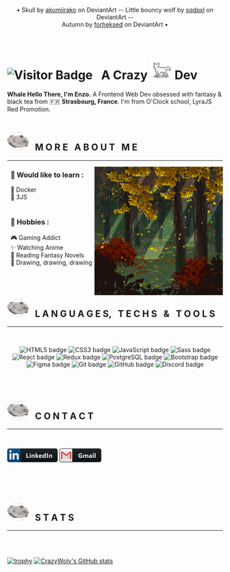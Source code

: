 <!--- <p align='center'><img height='380' src='#'></p> -->
<p align="center">• Skull by <a href='https://www.deviantart.com/akumiirako/' target='_blank'>akumiirako</a> on DeviantArt -- Little bouncy wolf by <a href='https://www.deviantart.com/sqdpxl/' target='_blank'>sqdpxl</a> on DeviantArt -- <br/> Autumn by <a href='https://www.deviantart.com/forheksed' target ='_blank'>forheksed</a> on DeviantArt •</p>
<br/>

# ![Visitor Badge](https://visitor-badge.laobi.icu/badge?page_id=CrazyWolv.CrazyWolv&right_color=green) &nbsp; A Crazy <img src='https://github.com/CrazyWolv/CrazyWolv/blob/main/img/wolf-gif.gif' width='50' /> Dev 

**Whale Hello There, I'm Enzo.** A Frontend Web Dev obsessed with fantasy & black tea from :fr: **Strasbourg, France**. I'm from O'Clock school, LyraJS Red Promotion.
<br/>
<br/>

## <img src="https://github.com/CrazyWolv/CrazyWolv/blob/main/img/wolf-skull.png" width="50" /> &nbsp; M O R E &nbsp; A B O U T &nbsp; M E
<hr>
<img width='300' height='auto' alt='forest' align='right' src='https://github.com/CrazyWolv/CrazyWolv/blob/main/img/forest.png' />

### &nbsp; :wolf: Would like to learn :
&nbsp; 🌱 Docker  
&nbsp; 🌱 3JS
<br/><br/>

### &nbsp; :wolf: Hobbies : 
&nbsp; :video_game: Gaming Addict  
&nbsp; ✨ Watching Anime  
&nbsp; :book: Reading Fantasy Novels  
&nbsp; :art: Drawing, drawing, drawing

<br/>
<br/>

## <img src="https://github.com/CrazyWolv/CrazyWolv/blob/main/img/wolf-skull.png" width="50" /> &nbsp; L A N G U A G E S, &nbsp; T E C H S &nbsp; & &nbsp; T O O L S
<hr>
<br>
<p  align="center">
  <img src='https://img.shields.io/badge/-HTML5-%23E44D27?style=flat-square&logo=html5&logoColor=ffffff' alt='HTML5 badge' title='HTML5 badge' />
  <img src='https://img.shields.io/badge/-CSS3-%231572B6?style=flat-square&logo=css3' alt='CSS3 badge' title='CSS3 badge' />
  <img src='https://img.shields.io/badge/-JavaScript-black?style=flat-square&logo=javascript' alt='JavaScript badge' title='JavaScript badge' />
  <img src='https://img.shields.io/badge/-Sass-%23CC6699?style=flat-square&logo=sass&logoColor=ffffff' alt='Sass badge' title='Sass badge' />
  <img src='https://img.shields.io/badge/-React-%23282C34?style=flat-square&logo=react' alt='React badge' title='React badge' />
  <img src='https://img.shields.io/badge/-Redux-%23282C34?style=flat-square&logo=redux' alt='Redux badge' title='Redux badge' />
  <img src='https://img.shields.io/badge/-PostgreSQL-336791?style=flat-square&logo=postgresql' alt='PostgreSQL badge' title='PostgreSQL badge' />
  <img src='https://img.shields.io/badge/-Bootstrap-563D7C?style=flat-square&logo=bootstrap' alt='Bootstrap badge' title='Bootstrap badge' />
  <img src='https://img.shields.io/badge/-Figma-181717?style=flat-square&logo=figma' alt='Figma badge' title='Figma badge' />
  <img src='https://img.shields.io/badge/-Git-%23F05032?style=flat-square&logo=git&logoColor=%23ffffff' alt='Git badge' title='Git badge' />
  <img src='https://img.shields.io/badge/-GitHub-%23F05032?style=flat-square&logo=github&logoColor=%23ffffff' alt='GitHub badge' title='GitHub badge' />
  <img src='https://img.shields.io/badge/-Discord-black?style=flat-square&logo=discord' alt='Discord badge' title='Discord badge' />
</p>
  
<br/>
<br/>

## <img src="https://github.com/CrazyWolv/CrazyWolv/blob/main/img/wolf-skull.png" width="50" /> &nbsp; C O N T A C T
<hr>
<br />
<p>
  <a href='https://www.linkedin.com/in/enzo-poulhes/' target='_blank'><img src='https://github.com/CrazyWolv/CrazyWolv/blob/main/img/linkedin.png' alt='CrazyWolv LinkedIn' /></a>
  <a href='mailto:poulhes.e@gmail.com'><img src='https://github.com/CrazyWolv/CrazyWolv/blob/main/img/gmail.png' alt='CrazyWolv Mail' /></a>
</p>
  
&nbsp;  
  
&nbsp;  

## <img src="https://github.com/CrazyWolv/CrazyWolv/blob/main/img/wolf-skull.png" width="50" /> &nbsp; S T A T S
<hr>
<br />
  
&nbsp;  
[![trophy](https://github-profile-trophy.vercel.app/?username=CrazyWolv&theme=gruvbox&no-frame=true&title=Stars,Commits,Followers,Repositories&margin-w=15)](https://github.com/CrazyWolv/github-profile-trophy)
[![CrazyWolv's GitHub stats](https://github-readme-stats.vercel.app/api?username=CrazyWolv&theme=dark&show_icons=true&count_private=true&hide_border=true)](https://github.com/CrazyWolv/github-readme-stats)